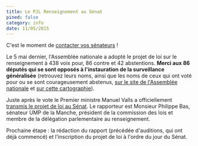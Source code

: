 ```yaml
---
title: Le PJL Renseignement au Sénat
pined: false
category: info
date: 11/05/2015
---
```


C'est le moment de [contacter vos sénateurs](http://www.senat.fr/elus.html) !

Le 5 mai dernier, l'Assemblée nationale a adopté le projet de loi sur le renseignement à 438 voix pour, 86 contre et 42 abstentions. **Merci aux 86 députés qui se sont opposés à l'instauration de la surveillance généralisée** (retrouvez leurs noms, ainsi que les noms de ceux qui ont voté pour ou se sont courageusement abstenus, [sur le site de l'Assemblée nationale](http://www2.assemblee-nationale.fr/scrutins/detail/%28legislature%29/14/%28num%29/1109) et [sur cette cartographie](https://exegeteamateur.github.io/)).

Juste après le vote le Premier ministre Manuel Valls a officiellement [transmis le projet de loi au Sénat](http://www.senat.fr/dossier-legislatif/pjl14-424.html). Le rapporteur est Monsieur Philippe Bas, sénateur UMP de la Manche, président de la commission des lois et membre de la délégation parlementaire au renseignement.

Prochaine étape : la rédaction du rapport (précédée d'auditions, qui ont déjà commencé) et l'inscription du projet de loi à l'ordre du jour du Sénat.